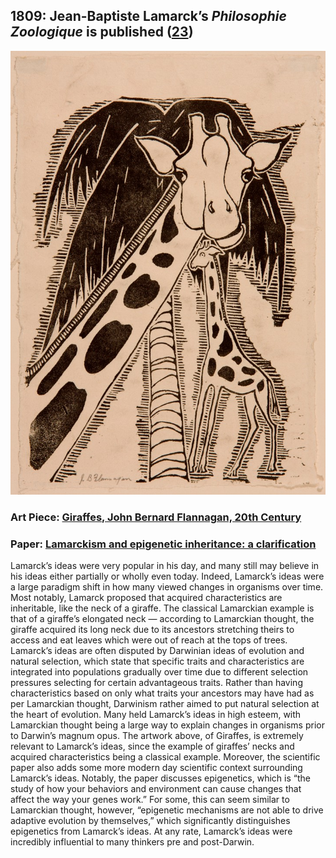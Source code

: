## 1809: Jean-Baptiste Lamarck’s <em>Philosophie Zoologique</em> is published ([23](https://www.ucl.ac.uk/taxome/jim/Mim/lamarck_contents.html))

![pic](/images/1809.jpg)

### Art Piece: [Giraffes, John Bernard Flannagan, 20th Century](https://hvrd.art/o/256790)

### Paper: [Lamarckism and epigenetic inheritance: a clarification](https://link.springer.com/article/10.1007/s10539-018-9642-2)

Lamarck’s ideas were very popular in his day, and many still may believe in his ideas either partially or wholly even today. Indeed, Lamarck’s ideas were a large paradigm shift in how many viewed changes in organisms over time. Most notably, Lamarck proposed that acquired characteristics are inheritable, like the neck of a giraffe. The classical Lamarckian example is that of a giraffe’s elongated neck — according to Lamarckian thought, the giraffe acquired its long neck due to its ancestors stretching theirs to access and eat leaves which were out of reach at the tops of trees. Lamarck’s ideas are often disputed by Darwinian ideas of evolution and natural selection, which state that specific traits and characteristics are integrated into populations gradually over time due to different selection pressures selecting for certain advantageous traits. Rather than having characteristics based on only what traits your ancestors may have had as per Lamarckian thought, Darwinism rather aimed to put natural selection at the heart of evolution. Many held Lamarck’s ideas in high esteem, with Lamarckian thought being a large way to explain changes in organisms prior to Darwin’s magnum opus. The artwork above, of Giraffes, is extremely relevant to Lamarck’s ideas, since the example of giraffes’ necks and acquired characteristics being a classical example. Moreover, the scientific paper also adds some more modern day scientific context surrounding Lamarck’s ideas. Notably, the paper discusses epigenetics, which is “the study of how your behaviors and environment can cause changes that affect the way your genes work.” For some, this can seem similar to Lamarckian thought, however, “epigenetic mechanisms are not able to drive adaptive evolution by themselves,” which significantly distinguishes epigenetics from Lamarck’s ideas. At any rate, Lamarck’s ideas were incredibly influential to many thinkers pre and post-Darwin. 

